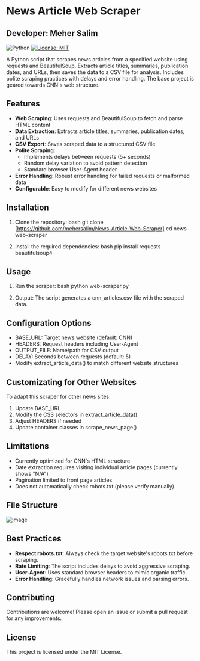 # News Article Web Scraper
## Developer: Meher Salim

![Python](https://img.shields.io/badge/python-3.6%2B-blue)
[![License: MIT](https://img.shields.io/badge/License-MIT-yellow.svg)](https://opensource.org/licenses/MIT)

A Python script that scrapes news articles from a specified website using requests and BeautifulSoup. Extracts article titles, summaries, publication dates, and URLs, then saves the data to a CSV file for analysis. Includes polite scraping practices with delays and error handling. The base project is geared towards CNN's web structure.

## Features

- **Web Scraping**: Uses requests and BeautifulSoup to fetch and parse HTML content
- **Data Extraction**: Extracts article titles, summaries, publication dates, and URLs
- **CSV Export**: Saves scraped data to a structured CSV file
- **Polite Scraping**:
  - Implements delays between requests (5+ seconds)
  - Random delay variation to avoid pattern detection
  - Standard browser User-Agent header
- **Error Handling**: Robust error handling for failed requests or malformed data
- **Configurable**: Easy to modify for different news websites

## Installation

1. Clone the repository:
bash
git clone [https://github.com/mehersalim/News-Article-Web-Scraper]
cd news-web-scraper

2. Install the required dependencies:
bash
pip install requests beautifulsoup4

## Usage
1. Run the scraper:
bash
python web-scraper.py

2. Output:
The script generates a cnn_articles.csv file with the scraped data.

## Configuration Options
  - BASE_URL: Target news website (default: CNN)
  - HEADERS: Request headers including User-Agent
  - OUTPUT_FILE: Name/path for CSV output
  - DELAY: Seconds between requests (default: 5)
  - Modify extract_article_data() to match different website structures

## Customizating for Other Websites

To adapt this scraper for other news sites:
1. Update BASE_URL
2. Modify the CSS selectors in extract_article_data()
3. Adjust HEADERS if needed
4. Update container classes in scrape_news_page()

## Limitations
  - Currently optimized for CNN's HTML structure
  - Date extraction requires visiting individual article pages (currently shows "N/A")
  - Pagination limited to front page articles
  - Does not automatically check robots.txt (please verify manually)

## File Structure

![image](https://github.com/user-attachments/assets/e1cc5427-415e-4b8c-87e2-8cdc23a61a7c)

## Best Practices

  - **Respect robots.txt**: Always check the target website's robots.txt before scraping.
  - **Rate Limiting**: The script includes delays to avoid aggressive scraping.
  - **User-Agent**: Uses standard browser headers to mimic organic traffic.
  - **Error Handling**: Gracefully handles network issues and parsing errors.

## Contributing

Contributions are welcome! Please open an issue or submit a pull request for any improvements.

## License

This project is licensed under the MIT License.
